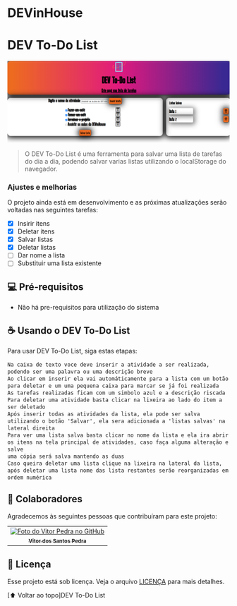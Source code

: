 # DEVinHouse
# DEV To-Do List



<img src="Captura de Tela (23).png" alt="imagem do programa">

> O DEV To-Do List é uma ferramenta para salvar uma lista de tarefas do dia a dia, podendo salvar varias listas utilizando o localStorage do navegador.

### Ajustes e melhorias

O projeto ainda está em desenvolvimento e as próximas atualizações serão voltadas nas seguintes tarefas:

- [x] Insirir itens
- [x] Deletar itens
- [x] Salvar listas
- [x] Deletar listas
- [ ] Dar nome a lista
- [ ] Substituir uma lista existente

## 💻 Pré-requisitos

 - Não há pre-requisitos para utilização do sistema



## ☕ Usando o DEV To-Do List

Para usar DEV To-Do List, siga estas etapas:

```
Na caixa de texto voce deve inserir a atividade a ser realizada, podendo ser uma palavra ou uma descrição breve
Ao clicar em inserir ela vai automáticamente para a lista com um botão para deletar e um uma pequena caixa para marcar se já foi realizada
As tarefas realizadas ficam com um simbolo azul e a descrição riscada
Para deletar uma atividade basta clicar na lixeira ao lado do item a ser deletado
Após inserir todas as atividades da lista, ela pode ser salva utilizando o botão 'Salvar', ela sera adicionada a 'listas salvas' na lateral direita
Para ver uma lista salva basta clicar no nome da lista e ela ira abrir os itens na tela principal de atividades, caso faça alguma alteração e salve
uma cópia será salva mantendo as duas
Caso queira deletar uma lista clique na lixeira na lateral da lista, após deletar uma lista nome das lista restantes serão reorganizadas em ordem numérica

```




## 🤝 Colaboradores

Agradecemos às seguintes pessoas que contribuíram para este projeto:

<table>
  <tr>
    <td align="center">
      <a href="#">
        <img src="https://pt.gravatar.com/avatar/f0a681d3c89a0d7051ad5519d053b9e3" width="100px;" alt="Foto do Vitor Pedra no GitHub"/><br>
        <sub>
          <b>Vitor dos Santos Pedra</b>
        </sub>
      </a>
    </td>
  </tr>
</table>





## 📝 Licença

Esse projeto está sob licença. Veja o arquivo [LICENÇA](LICENSE.md) para mais detalhes.

[⬆ Voltar ao topo]DEV To-Do List<br>
